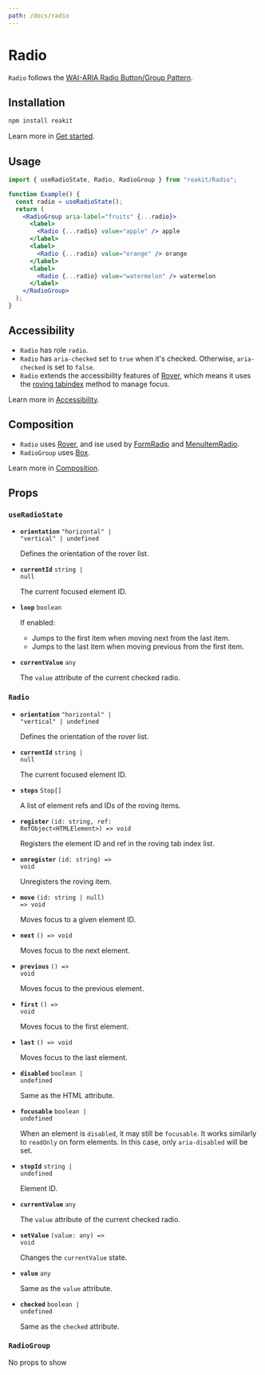```yaml
---
path: /docs/radio
---
```


# Radio

`Radio` follows the [WAI-ARIA Radio Button/Group Pattern](https://www.w3.org/TR/wai-aria-practices/#radiobutton).

## Installation

```sh
npm install reakit
```

Learn more in [Get started](/docs/get-started).

## Usage

```jsx
import { useRadioState, Radio, RadioGroup } from "reakit/Radio";

function Example() {
  const radio = useRadioState();
  return (
    <RadioGroup aria-label="fruits" {...radio}>
      <label>
        <Radio {...radio} value="apple" /> apple
      </label>
      <label>
        <Radio {...radio} value="orange" /> orange
      </label>
      <label>
        <Radio {...radio} value="watermelon" /> watermelon
      </label>
    </RadioGroup>
  );
}
```

## Accessibility

- `Radio` has role `radio`.
- `Radio` has `aria-checked` set to `true` when it's checked. Otherwise, `aria-checked` is set to `false`.
- `Radio` extends the accessibility features of [Rover](/docs/rover), which means it uses the [roving tabindex](https://www.w3.org/TR/wai-aria-practices-1.1/#kbd_roving_tabindex) method to manage focus.

Learn more in [Accessibility](/docs/accessibility).

## Composition

- `Radio` uses [Rover](/docs/rover), and ise used by [FormRadio](/docs/form) and [MenuItemRadio](/docs/radio).
- `RadioGroup` uses [Box](/docs/box).

Learn more in [Composition](/docs/composition#props-hooks).

## Props

<!-- Automatically generated -->

### `useRadioState`

- **`orientation`** 
  <code>&#34;horizontal&#34; | &#34;vertical&#34; | undefined</code>

  Defines the orientation of the rover list.  

- **`currentId`** 
  <code>string | null</code>

  The current focused element ID.  

- **`loop`** 
  <code>boolean</code>

  If enabled:
  - Jumps to the first item when moving next from the last item.
  - Jumps to the last item when moving previous from the first item.  

- **`currentValue`** 
  <code>any</code>

  The `value` attribute of the current checked radio.  

### `Radio`

- **`orientation`** 
  <code>&#34;horizontal&#34; | &#34;vertical&#34; | undefined</code>

  Defines the orientation of the rover list.  

- **`currentId`** 
  <code>string | null</code>

  The current focused element ID.  

- **`stops`** 
  <code>Stop[]</code>

  A list of element refs and IDs of the roving items.  

- **`register`** 
  <code>(id: string, ref: RefObject&#60;HTMLElement&#62;) =&#62; void</code>

  Registers the element ID and ref in the roving tab index list.  

- **`unregister`** 
  <code>(id: string) =&#62; void</code>

  Unregisters the roving item.  

- **`move`** 
  <code>(id: string | null) =&#62; void</code>

  Moves focus to a given element ID.  

- **`next`** 
  <code>() =&#62; void</code>

  Moves focus to the next element.  

- **`previous`** 
  <code>() =&#62; void</code>

  Moves focus to the previous element.  

- **`first`** 
  <code>() =&#62; void</code>

  Moves focus to the first element.  

- **`last`** 
  <code>() =&#62; void</code>

  Moves focus to the last element.  

- **`disabled`** 
  <code>boolean | undefined</code>

  Same as the HTML attribute.  

- **`focusable`** 
  <code>boolean | undefined</code>

  When an element is `disabled`, it may still be `focusable`. It works
similarly to `readOnly` on form elements. In this case, only
`aria-disabled` will be set.  

- **`stopId`** 
  <code>string | undefined</code>

  Element ID.  

- **`currentValue`** 
  <code>any</code>

  The `value` attribute of the current checked radio.  

- **`setValue`** 
  <code>(value: any) =&#62; void</code>

  Changes the `currentValue` state.  

- **`value`** 
  <code>any</code>

  Same as the `value` attribute.  

- **`checked`** 
  <code>boolean | undefined</code>

  Same as the `checked` attribute.  

### `RadioGroup`

No props to show
